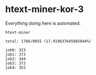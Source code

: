 # htext-miner-kor-3

Everything doing here is automated.

```
htext-miner

total: 1766/9855 (17.919837645865044%)

job0: 323
job1: 373
job2: 344
job3: 373
job4: 353
```